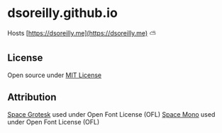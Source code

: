 # dsoreilly.github.io

Hosts [https://dsoreilly.me](https://dsoreilly.me) :partly_sunny:

## License

Open source under [MIT License](license)

## Attribution

[Space Grotesk](https://fonts.google.com/specimen/Space+Grotesk/about) used under Open Font License (OFL)
[Space Mono](https://fonts.google.com/specimen/Space+Mono/about) used under Open Font License (OFL)
